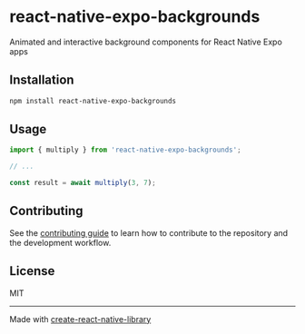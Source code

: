# react-native-expo-backgrounds

Animated and interactive background components for React Native Expo apps

## Installation

```sh
npm install react-native-expo-backgrounds
```

## Usage


```js
import { multiply } from 'react-native-expo-backgrounds';

// ...

const result = await multiply(3, 7);
```


## Contributing

See the [contributing guide](CONTRIBUTING.md) to learn how to contribute to the repository and the development workflow.

## License

MIT

---

Made with [create-react-native-library](https://github.com/callstack/react-native-builder-bob)
